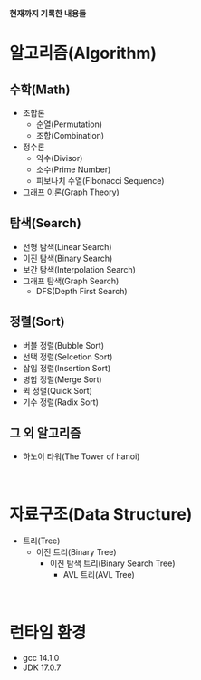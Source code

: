 **현재까지 기록한 내용들**

# 알고리즘(Algorithm)
## 수학(Math)
+ 조합론
  + 순열(Permutation)
  + 조합(Combination)
+ 정수론
  + 약수(Divisor)
  + 소수(Prime Number)
  + 피보나치 수열(Fibonacci Sequence)
+ 그래프 이론(Graph Theory)
## 탐색(Search)
+ 선형 탐색(Linear Search)
+ 이진 탐색(Binary Search)
+ 보간 탐색(Interpolation Search)
+ 그래프 탐색(Graph Search)
  + DFS(Depth First Search)
## 정렬(Sort)
+ 버블 정렬(Bubble Sort)
+ 선택 정렬(Selcetion Sort)
+ 삽입 정렬(Insertion Sort)
+ 병합 정렬(Merge Sort)
+ 퀵 정렬(Quick Sort)
+ 기수 정렬(Radix Sort)
## 그 외 알고리즘
+ 하노이 타워(The Tower of hanoi)

<br/>

# 자료구조(Data Structure)
+ 트리(Tree)
  + 이진 트리(Binary Tree)
    + 이진 탐색 트리(Binary Search Tree)
      + AVL 트리(AVL Tree)

<br/>

# 런타임 환경
+ gcc 14.1.0
+ JDK 17.0.7